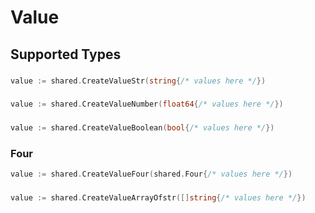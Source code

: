 # Value


## Supported Types

### 

```go
value := shared.CreateValueStr(string{/* values here */})
```

### 

```go
value := shared.CreateValueNumber(float64{/* values here */})
```

### 

```go
value := shared.CreateValueBoolean(bool{/* values here */})
```

### Four

```go
value := shared.CreateValueFour(shared.Four{/* values here */})
```

### 

```go
value := shared.CreateValueArrayOfstr([]string{/* values here */})
```

